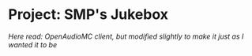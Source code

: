 # Project: SMP's Jukebox

*Here read: OpenAudioMC client, but modified slightly to make it just as I wanted it to be*